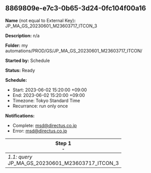 ## 8869809e-e7c3-0b65-3d24-0fc104f00a16

**Name** (not equal to External Key)**:** JP_MA_GS_20230601_M23603717_ITCON_3

**Description:** n/a

**Folder:** my automations/PROD/GS/JP_MA_GS_20230601_M23603717_ITCON/

**Started by:** Schedule

**Status:** Ready

**Schedule:**

* Start: 2023-06-02 15:20:00 +09:00
* End: 2023-06-02 15:20:00 +09:00
* Timezone: Tokyo Standard Time
* Recurrance: run only once

**Notifications:**

* Complete: msd@directus.co.jp
* Error: msd@directus.co.jp

| Step 1<br>_<small>-</small>_ |
| --- |
| _1.1: query_<br>JP_MA_GS_20230601_M23603717_ITCON_3 |
